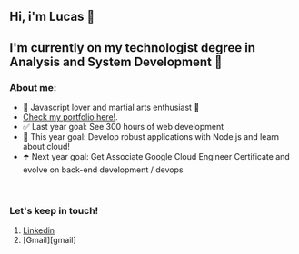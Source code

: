 ## Hi, i'm  Lucas 👋

## I'm currently on my technologist degree in Analysis and System Development 🍒

### About me:

- 🌱 Javascript lover and martial arts enthusiast 🌱
- <a href="https://pedroararipe.github.io/portfolio/" alt="personal portfolio" target="_blank" rel="noopener noreferrer">Check my portfolio here!</a>.
- ✅ Last year goal: See 300 hours of web development
- 🥅 This year goal: Develop robust applications with Node.js and learn about cloud!
- ☂️ Next year goal: Get Associate Google Cloud Engineer Certificate and evolve on back-end development / devops  

<br />

### Let's keep in touch!

1. [Linkedin][linkedin]
2. [Gmail][gmail]
<!-- [<img align="left" alt="codeSTACKr.com" width="22px" src=" https://raw.githubusercontent.com/iconic/open-iconic/master/svg/globe.svg" />][portfolio] -->
<!-- [<img align="left" alt="codeSTACKr.com" width="22px" src=" https://raw.githubusercontent.com/iconic/open-iconic/master/svg/globe.svg" />][email] -->
<!-- <a href="mailto:pedro.lucx@gmail.com"><img src="https://cdn.cdnlogo.com/logos/g/24/gmail-icon.svg" width="26px"></a> -->
<br />

[linkedin]: https://www.linkedin.com/in/pedro-lucas-araripe-silva-61724b20b/
[linkedin]: pedro.lucx@gmail.com
